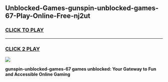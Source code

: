 
## Unblocked-Games-gunspin-unblocked-games-67-Play-Online-Free-nj2ut
<h3>
<a href="https://premium76.site?title=gunspin-unblocked-games-67&ref=26A">CLICK TO PLAY</a></h3>
<hr>

<h3>
<a href="https://premium76.site?title=gunspin-unblocked-games-67&ref=26A">CLICK 2 PLAY</a>
  
</h3>

<a href="https://premium76.site?title=gunspin-unblocked-games-67&ref=26A"><img src="https://clearcache.store/games.png"></a>


**gunspin-unblocked-games-67 games unblocked: Your Gateway to Fun and Accessible Online Gaming**
